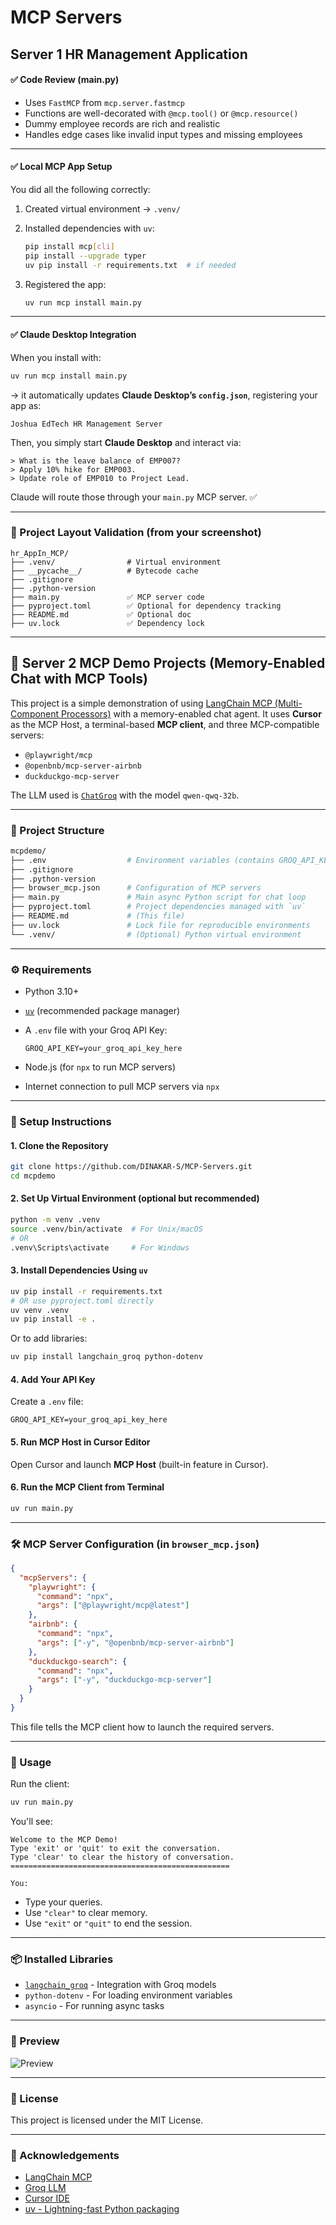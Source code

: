 # MCP Servers

## Server 1 HR Management Application

#### ✅ **Code Review (main.py)**

* Uses `FastMCP` from `mcp.server.fastmcp`
* Functions are well-decorated with `@mcp.tool()` or `@mcp.resource()`
* Dummy employee records are rich and realistic
* Handles edge cases like invalid input types and missing employees

---

#### ✅ **Local MCP App Setup**

You did all the following correctly:

1. Created virtual environment → `.venv/`
2. Installed dependencies with `uv`:

   ```bash
   pip install mcp[cli]
   pip install --upgrade typer
   uv pip install -r requirements.txt  # if needed
   ```
3. Registered the app:

   ```bash
   uv run mcp install main.py
   ```

---

#### ✅ **Claude Desktop Integration**

When you install with:

```bash
uv run mcp install main.py
```

→ it automatically updates **Claude Desktop’s `config.json`**, registering your app as:

```
Joshua EdTech HR Management Server
```

Then, you simply start **Claude Desktop** and interact via:

```
> What is the leave balance of EMP007?
> Apply 10% hike for EMP003.
> Update role of EMP010 to Project Lead.
```

Claude will route those through your `main.py` MCP server. ✅

---

### 📁 Project Layout Validation (from your screenshot)

```
hr_AppIn_MCP/
├── .venv/                # Virtual environment
├── __pycache__/          # Bytecode cache
├── .gitignore
├── .python-version
├── main.py               ✅ MCP server code
├── pyproject.toml        ✅ Optional for dependency tracking
├── README.md             ✅ Optional doc
├── uv.lock               ✅ Dependency lock
```

---

## 🧠 Server 2 MCP Demo Projects (Memory-Enabled Chat with MCP Tools)

This project is a simple demonstration of using [LangChain MCP (Multi-Component Processors)](https://smith.langchain.com/) with a memory-enabled chat agent. It uses **Cursor** as the MCP Host, a terminal-based **MCP client**, and three MCP-compatible servers:

* `@playwright/mcp`
* `@openbnb/mcp-server-airbnb`
* `duckduckgo-mcp-server`

The LLM used is [`ChatGroq`](https://www.groq.com/) with the model `qwen-qwq-32b`.

---

### 📂 Project Structure

```bash
mcpdemo/
├── .env                  # Environment variables (contains GROQ_API_KEY)
├── .gitignore
├── .python-version
├── browser_mcp.json      # Configuration of MCP servers
├── main.py               # Main async Python script for chat loop
├── pyproject.toml        # Project dependencies managed with `uv`
├── README.md             # (This file)
├── uv.lock               # Lock file for reproducible environments
└── .venv/                # (Optional) Python virtual environment
```

---

### ⚙️ Requirements

* Python 3.10+

* [`uv`](https://github.com/astral-sh/uv) (recommended package manager)

* A `.env` file with your Groq API Key:

  ```
  GROQ_API_KEY=your_groq_api_key_here
  ```

* Node.js (for `npx` to run MCP servers)

* Internet connection to pull MCP servers via `npx`

---

### 🚀 Setup Instructions

#### 1. Clone the Repository

```bash
git clone https://github.com/DINAKAR-S/MCP-Servers.git
cd mcpdemo
```

#### 2. Set Up Virtual Environment (optional but recommended)

```bash
python -m venv .venv
source .venv/bin/activate  # For Unix/macOS
# OR
.venv\Scripts\activate     # For Windows
```

#### 3. Install Dependencies Using `uv`

```bash
uv pip install -r requirements.txt
# OR use pyproject.toml directly
uv venv .venv
uv pip install -e .
```

Or to add libraries:

```bash
uv pip install langchain_groq python-dotenv
```

#### 4. Add Your API Key

Create a `.env` file:

```
GROQ_API_KEY=your_groq_api_key_here
```

#### 5. Run MCP Host in Cursor Editor

Open Cursor and launch **MCP Host** (built-in feature in Cursor).

#### 6. Run the MCP Client from Terminal

```bash
uv run main.py
```

---

### 🛠️ MCP Server Configuration (in `browser_mcp.json`)

```json
{
  "mcpServers": {
    "playwright": {
      "command": "npx",
      "args": ["@playwright/mcp@latest"]
    },
    "airbnb": {
      "command": "npx",
      "args": ["-y", "@openbnb/mcp-server-airbnb"]
    },
    "duckduckgo-search": {
      "command": "npx",
      "args": ["-y", "duckduckgo-mcp-server"]
    }
  }
}
```

This file tells the MCP client how to launch the required servers.

---

### 💬 Usage

Run the client:

```bash
uv run main.py
```

You'll see:

```
Welcome to the MCP Demo!
Type 'exit' or 'quit' to exit the conversation.
Type 'clear' to clear the history of conversation.
=================================================

You:
```

* Type your queries.
* Use `"clear"` to clear memory.
* Use `"exit"` or `"quit"` to end the session.

---

### 📦 Installed Libraries

* [`langchain_groq`](https://github.com/langchain-ai/langchain) - Integration with Groq models
* `python-dotenv` - For loading environment variables
* `asyncio` - For running async tasks

---

### 📸 Preview

![Preview](./preview.png)

---

### 📄 License

This project is licensed under the MIT License.

---

### 🙌 Acknowledgements

* [LangChain MCP](https://smith.langchain.com/)
* [Groq LLM](https://www.groq.com/)
* [Cursor IDE](https://www.cursor.sh/)
* [uv - Lightning-fast Python packaging](https://github.com/astral-sh/uv)

